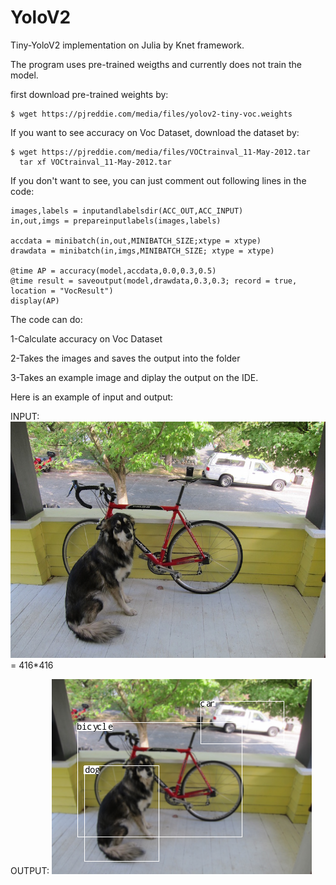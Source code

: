 # YoloV2
Tiny-YoloV2 implementation on Julia by Knet framework.

The program uses pre-trained weigths and currently does not train the model.

first download pre-trained weights by:
```
$ wget https://pjreddie.com/media/files/yolov2-tiny-voc.weights
```
If you want to see accuracy on Voc Dataset, download the dataset by:
```
$ wget https://pjreddie.com/media/files/VOCtrainval_11-May-2012.tar
  tar xf VOCtrainval_11-May-2012.tar
```
If you don't want to see, you can just comment out following lines in the code:
```
images,labels = inputandlabelsdir(ACC_OUT,ACC_INPUT)
in,out,imgs = prepareinputlabels(images,labels)

accdata = minibatch(in,out,MINIBATCH_SIZE;xtype = xtype)
drawdata = minibatch(in,imgs,MINIBATCH_SIZE; xtype = xtype)

@time AP = accuracy(model,accdata,0.0,0.3,0.5)
@time result = saveoutput(model,drawdata,0.3,0.3; record = true, location = "VocResult")
display(AP)
```
The code can do:

1-Calculate accuracy on Voc Dataset

2-Takes the images and saves the output into the folder

3-Takes an example image and diplay the output on the IDE.

Here is an example of input and output:

INPUT:
![GitHub Logo](dog.jpg) = 416*416

OUTPUT:
![GitHub Logo](dogout.png)

